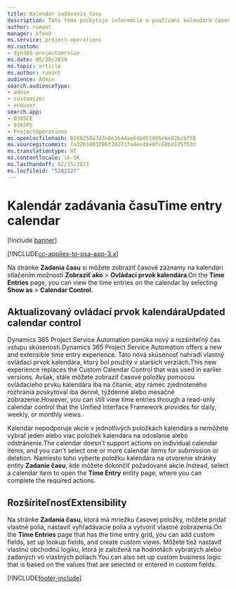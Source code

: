 ```yaml
---
title: Kalendár zadávania času
description: Táto téma poskytuje informácie o používaní kalendára časovej položky.
author: rumant
manager: kfend
ms.service: project-operations
ms.custom:
- dyn365-projectservice
ms.date: 05/20/2019
ms.topic: article
ms.author: rumant
audience: Admin
search.audienceType:
- admin
- customizer
- enduser
search.app:
- D365CE
- D365PS
- ProjectOperations
ms.openlocfilehash: 0188258a7d3c0e1644ae6db051995e6e02bcbf58
ms.sourcegitcommit: fa32b1893286f20271fa4ec4be8fc68bd135f53c
ms.translationtype: HT
ms.contentlocale: sk-SK
ms.lasthandoff: 02/15/2021
ms.locfileid: "5282127"
---
```

# <a name="time-entry-calendar"></a><span data-ttu-id="7ac46-103">Kalendár zadávania času</span><span class="sxs-lookup"><span data-stu-id="7ac46-103">Time entry calendar</span></span>

[!include [banner](../includes/psa-now-project-operations.md)]

[!INCLUDE[cc-applies-to-psa-app-3.x](../includes/cc-applies-to-psa-app-3x.md)]

<span data-ttu-id="7ac46-104">Na stránke **Zadania času** si môžete zobraziť časové záznamy na kalendári stlačením možnosti **Zobraziť ako** \> **Ovládací prvok kalendára**.</span><span class="sxs-lookup"><span data-stu-id="7ac46-104">On the **Time Entries** page, you can view the time entries on the calendar by selecting **Show as** \> **Calendar Control**.</span></span>

## <a name="updated-calendar-control"></a><span data-ttu-id="7ac46-105">Aktualizovaný ovládací prvok kalendára</span><span class="sxs-lookup"><span data-stu-id="7ac46-105">Updated calendar control</span></span>

<span data-ttu-id="7ac46-106">Dynamics 365 Project Service Automation ponúka nový a rozšíriteľný čas vstupu skúsenosti.</span><span class="sxs-lookup"><span data-stu-id="7ac46-106">Dynamics 365 Project Service Automation offers a new and extensible time entry experience.</span></span> <span data-ttu-id="7ac46-107">Táto nová skúsenosť nahradí vlastný ovládací prvok kalendára, ktorý bol použitý v starších verziách.</span><span class="sxs-lookup"><span data-stu-id="7ac46-107">This new experience replaces the Custom Calendar Control that was used in earlier versions.</span></span> <span data-ttu-id="7ac46-108">Avšak, stále môžete zobraziť časové položky pomocou ovládacieho prvku kalendára iba na čítanie, aby rámec zjednoteného rozhrania poskytoval iba denné, týždenné alebo mesačné zobrazenie.</span><span class="sxs-lookup"><span data-stu-id="7ac46-108">However, you can still view time entries through a read-only calendar control that the Unified Interface Framework provides for daily, weekly, or monthly views.</span></span>

<span data-ttu-id="7ac46-109">Kalendár nepodporuje akcie v jednotlivých položkách kalendára a nemôžete vybrať jeden alebo viac položiek kalendára na odoslanie alebo odstránenie.</span><span class="sxs-lookup"><span data-stu-id="7ac46-109">The calendar doesn't support actions on individual calendar items, and you can't select one or more calendar items for submission or deletion.</span></span> <span data-ttu-id="7ac46-110">Namiesto toho vyberte položku kalendára na otvorenie stránky entity **Zadanie času**, kde môžete dokončiť požadované akcie.</span><span class="sxs-lookup"><span data-stu-id="7ac46-110">Instead, select a calendar item to open the **Time Entry** entity page, where you can complete the required actions.</span></span>

## <a name="extensibility"></a><span data-ttu-id="7ac46-111">Rozšíriteľnosť</span><span class="sxs-lookup"><span data-stu-id="7ac46-111">Extensibility</span></span>

<span data-ttu-id="7ac46-112">Na stránke **Zadania času**, ktorá má mriežku časovej položky, môžete pridať vlastné polia, nastaviť vyhľadávacie polia a vytvoriť vlastné zobrazenia.</span><span class="sxs-lookup"><span data-stu-id="7ac46-112">On the **Time Entries** page that has the time entry grid, you can add custom fields, set up lookup fields, and create custom views.</span></span> <span data-ttu-id="7ac46-113">Môžete tiež nastaviť vlastnú obchodnú logiku, ktorá je založená na hodnotách vybratých alebo zadaných vo vlastných poliach.</span><span class="sxs-lookup"><span data-stu-id="7ac46-113">You can also set up custom business logic that is based on the values that are selected or entered in custom fields.</span></span>


[!INCLUDE[footer-include](../includes/footer-banner.md)]